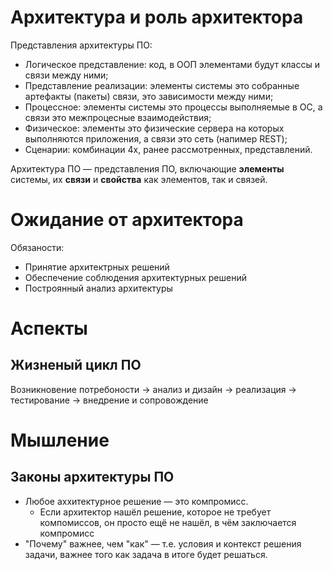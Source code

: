 # Архитектура и роль архитектора

Представления архитектуры ПО:

* Логическое представление: код, в ООП элементами будут классы и связи между ними;
* Представление реализации: элементы системы это собранные артефакты (пакеты) связи, это зависимости между ними;
* Процессное: элементы системы это процессы выполняемые в ОС, а связи это межпроцесные взаимодействия;
* Физическое: элементы это физические сервера на которых выполняются приложения, а связи это сеть (напимер REST);
* Сценарии: комбинации 4х, ранее рассмотренных, представлений.

Архитектура ПО — представления ПО, включающие **элементы** системы, их **связи** и **свойства** как элементов, так и связей.

# Ожидание от архитектора

Обязаности:

* Принятие архитектрных решений
* Обеспечение соблюдения архитектурных решений
* Построянный анализ архитектуры

# Аспекты

## Жизненый цикл ПО

Возникновение потребоности -> анализ и дизайн -> реализация -> тестирование -> внедрение и сопровождение

# Мышление

## Законы архитектуры ПО

* Любое аххитектурное решение — это компромисс.
  * Если архитектор нашёл решение, которое не требует компомиссов, он просто ещё не нашёл, в чём заключается компромисс
* "Почему" важнее, чем "как" — т.е. условия и контекст решения задачи, важнее того как задача в итоге будет решаться.
